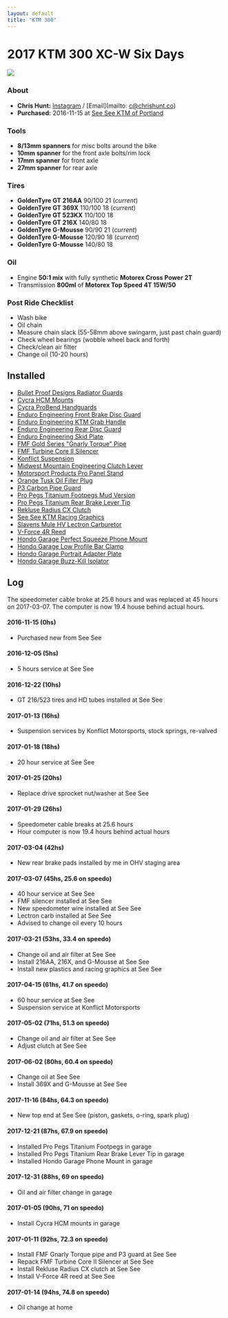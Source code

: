 ```yaml
---
layout: default
title: "KTM 300"
---
```


# 2017 KTM 300 XC-W Six Days
![](https://photos.smugmug.com/photos/i-x54F5ph/0/cbc32c34/XL/i-x54F5ph-XL.jpg)

### About
- **Chris Hunt:** [Instagram](https://www.instagram.com/huntca/) / [Email](mailto: c@chrishunt.co)
- **Purchased:** 2016-11-15 at [See See KTM of Portland](https://www.seeseektm.com)

### Tools
- **8/13mm spanners** for misc bolts around the bike
- **10mm spanner** for the front axle bolts/rim lock
- **17mm spanner** for front axle
- **27mm spanner** for rear axle

### Tires
- **GoldenTyre GT 216AA** 90/100 21 (*current*)
- **GoldenTyre GT 369X** 110/100 18 (*current*)
- **GoldenTyre GT 523KX** 110/100 18
- **GoldenTyre GT 216X** 140/80 18
- **GoldenTyre G-Mousse** 90/90 21 (*current*)
- **GoldenTyre G-Mousse** 120/90 18 (*current*)
- **GoldenTyre G-Mousse** 140/80 18

### Oil
- Engine **50:1 mix** with fully synthetic **Motorex Cross Power 2T**
- Transmission **800ml** of **Motorex Top Speed 4T 15W/50**

### Post Ride Checklist
- Wash bike
- Oil chain
- Measure chain slack (55-58mm above swingarm, just past chain guard)
- Check wheel bearings (wobble wheel back and forth)
- Check/clean air filter
- Change oil (10-20 hours)

## Installed
- [Bullet Proof Designs Radiator Guards](http://chrshnt.com/2k98KSL)
- [Cycra HCM Mounts](http://chrshnt.com/2mbStQF)
- [Cycra ProBend Handguards](http://chrshnt.com/2qxU3Ro)
- [Enduro Engineering Front Brake Disc Guard](http://chrshnt.com/2iUsy1m)
- [Enduro Engineering KTM Grab Handle ](http://chrshnt.com/2gc8Rw4)
- [Enduro Engineering Rear Disc Guard](http://chrshnt.com/2geJFVO)
- [Enduro Engineering Skid Plate](http://chrshnt.com/2g8bIoC)
- [FMF Gold Series "Gnarly Torque" Pipe](http://chrshnt.com/2majio9)
- [FMF Turbine Core II Silencer](http://chrshnt.com/2k9hYOV)
- [Konflict Suspension](http://www.konflictmotorsports.com)
- [Midwest Mountain Engineering Clutch Lever](http://chrshnt.com/2gQiqQo)
- [Motorsport Products Pro Panel Stand](http://chrshnt.com/2gc4zVF)
- [Orange Tusk Oil Filler Plug](http://chrshnt.com/2mbOeo0)
- [P3 Carbon Pipe Guard](http://chrshnt.com/2maBhed)
- [Pro Pegs Titanium Footpegs Mud Version](http://chrshnt.com/2kVBn82)
- [Pro Pegs Titanium Rear Brake Lever Tip](http://chrshnt.com/2kVrU0H)
- [Rekluse Radius CX Clutch](http://chrshnt.com/2maAuKh)
- [See See KTM Racing Graphics](http://chrshnt.com/2kVTDhP)
- [Slavens Mule HV Lectron Carburetor](http://chrshnt.com/2mTlouJ)
- [V-Force 4R Reed](http://chrshnt.com/2qBdKrs)
- [Hondo Garage Perfect Squeeze Phone Mount](http://chrshnt.com/2kWYwXU)
- [Hondo Garage Low Profile Bar Clamp](http://chrshnt.com/2kzWA8g)
- [Hondo Garage Portrait Adapter Plate](http://chrshnt.com/2kUjpmq)
- [Hondo Garage Buzz-Kill Isolator](http://chrshnt.com/2kyUiGu)

## Log
The speedometer cable broke at 25.6 hours and was replaced at 45 hours on 2017-03-07. The computer is now 19.4 house behind actual hours.

#### 2016-11-15 (0hs)
- Purchased new from See See

#### 2016-12-05 (5hs)
- 5 hours service at See See

#### 2016-12-22 (10hs)
- GT 216/523 tires and HD tubes installed at See See

#### 2017-01-13 (16hs)
- Suspension services by Konflict Motorsports, stock springs, re-valved

#### 2017-01-18 (18hs)
- 20 hour service at See See

#### 2017-01-25 (20hs)
- Replace drive sprocket nut/washer at See See

#### 2017-01-29 (26hs)
- Speedometer cable breaks at 25.6 hours
- Hour computer is now 19.4 hours behind actual hours

#### 2017-03-04 (42hs)
- New rear brake pads installed by me in OHV staging area

#### 2017-03-07 (45hs, 25.6 on speedo)
- 40 hour service at See See
- FMF silencer installed at See See
- New speedometer wire installed at See See
- Lectron carb installed at See See
- Advised to change oil every 10 hours

#### 2017-03-21 (53hs, 33.4 on speedo)
- Change oil and air filter at See See
- Install 216AA, 216X, and G-Mousse at See See
- Install new plastics and racing graphics at See See

#### 2017-04-15 (61hs, 41.7 on speedo)
- 60 hour service at See See
- Suspension service at Konflict Motorsports

#### 2017-05-02 (71hs, 51.3 on speedo)
- Change oil and air filter at See See
- Adjust clutch at See See

#### 2017-06-02 (80hs, 60.4 on speedo)
- Change oil at See See
- Install 369X and G-Mousse at See See

#### 2017-11-16 (84hs, 64.3 on speedo)
- New top end at See See (piston, gaskets, o-ring, spark plug)

#### 2017-12-21 (87hs, 67.9 on speedo)
- Installed Pro Pegs Titanium Footpegs in garage
- Installed Pro Pegs Titanium Rear Brake Lever Tip in garage
- Installed Hondo Garage Phone Mount in garage

#### 2017-12-31 (88hs, 69 on speedo)
- Oil and air filter change in garage

#### 2017-01-05 (90hs, 71 on speedo)
- Install Cycra HCM mounts in garage

#### 2017-01-11 (92hs, 72.3 on speedo)
- Install FMF Gnarly Torque pipe and P3 guard at See See
- Repack FMF Turbine Core II Silencer at See See
- Install Rekluse Radius CX clutch at See See
- Install V-Force 4R reed at See See

#### 2017-01-14 (94hs, 74.8 on speedo)
- Oil change at home
